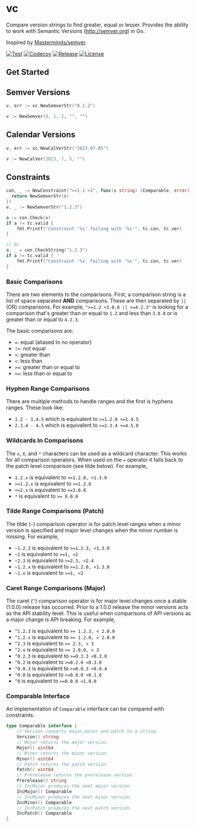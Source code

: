 # vc
Compare version strings to find greater, equal or lesser. 
Provides the ability to work with Semantic Versions (http://semver.org) in Go. 

Inspired by [Masterminds/semver](https://github.com/Masterminds/semver).

[![Test](https://github.com/shipengqi/vc/actions/workflows/ci.yaml/badge.svg)](https://github.com/shipengqi/vc/actions/workflows/ci.yaml)
[![Codecov](https://codecov.io/gh/shipengqi/vc/branch/main/graph/badge.svg?token=SMU4SI304O)](https://codecov.io/gh/shipengqi/vc)
[![Release](https://img.shields.io/github/release/shipengqi/vc.svg)](https://github.com/shipengqi/vc/releases)
[![License](https://img.shields.io/github/license/shipengqi/vc)](https://github.com/shipengqi/vc/blob/main/LICENSE)

## Get Started

## Semver Versions

```go
v, err := vc.NewSemverStr("0.1.2")

v := NewSemver(0, 1, 2, "", "")
```

## Calendar Versions

```go
v, err := vc.NewCalVerStr("2023.07.05")

v := NewCalVer(2023, 7, 5, "")
```

## Constraints

```go
con, _ := NewConstraint(">=1.1 <2", func(s string) (Comparable, error) {
  return NewSemverStr(s)
})
v, _ := NewSemverStr("1.2.3")

a := con.Check(v)
if a != tc.valid {
    fmt.Printf("Constraint '%s' failing with '%s'", tc.con, tc.ver)
}

// Or
a, _ = con.CheckString("1.2.3")
if a != tc.valid {
    fmt.Printf("Constraint '%s' failing with '%s'", tc.con, tc.ver)
}
```

### Basic Comparisons

There are two elements to the comparisons. First, a comparison string is a list
of space separated **AND** comparisons. These are then separated by `||` (OR)
comparisons. For example, `">=1.2 <3.0.0 || >=4.2.3"` is looking for a
comparison that's greater than or equal to `1.2` and less than `3.0.0` or is
greater than or equal to `4.2.3`.

The basic comparisons are:

* `=`: equal (aliased to no operator)
* `!=`: not equal
* `>`: greater than
* `<`: less than
* `>=`: greater than or equal to
* `<=`: less than or equal to

### Hyphen Range Comparisons

There are multiple methods to handle ranges and the first is hyphens ranges.
These look like:

* `1.2 - 1.4.5` which is equivalent to `>=1.2.0 <=1.4.5`
* `2.3.4 - 4.5` which is equivalent to `>=2.3.4 <=4.5.0`

### Wildcards In Comparisons

The `x`, `X`, and `*` characters can be used as a wildcard character. This works
for all comparison operators. When used on the `=` operator it falls
back to the patch level comparison (see tilde below). For example,

* `1.2.x` is equivalent to `>=1.2.0, <1.3.0`
* `>=1.2.x` is equivalent to `>=1.2.0`
* `<=2.x` is equivalent to `<=3.0.0`
* `*` is equivalent to `>= 0.0.0`

### Tilde Range Comparisons (Patch)

The tilde (`~`) comparison operator is for patch level ranges when a minor
version is specified and major level changes when the minor number is missing.
For example,

* `~1.2.3` is equivalent to `>=1.2.3, <1.3.0`
* `~1` is equivalent to `>=1, <2`
* `~2.3` is equivalent to `>=2.3, <2.4`
* `~1.2.x` is equivalent to `>=1.2.0, <1.3.0`
* `~1.x` is equivalent to `>=1, <2`

### Caret Range Comparisons (Major)

The caret (`^`) comparison operator is for major level changes once a stable
(1.0.0) release has occurred. Prior to a 1.0.0 release the minor versions acts
as the API stability level. This is useful when comparisons of API versions as a
major change is API breaking. For example,

* `^1.2.3` is equivalent to `>= 1.2.3, < 2.0.0`
* `^1.2.x` is equivalent to `>= 1.2.0, < 2.0.0`
* `^2.3` is equivalent to `>= 2.3, < 3`
* `^2.x` is equivalent to `>= 2.0.0, < 3`
* `^0.2.3` is equivalent to `>=0.2.3 <0.3.0`
* `^0.2` is equivalent to `>=0.2.0 <0.3.0`
* `^0.0.3` is equivalent to `>=0.0.3 <0.0.4`
* `^0.0` is equivalent to `>=0.0.0 <0.1.0`
* `^0` is equivalent to `>=0.0.0 <1.0.0`

### Comparable Interface

An implementation of `Comparable` interface can be compared with constraints.

```go
type Comparable interface {
	// Version converts major,minor and patch to a string.
	Version() string
	// Major returns the major version.
	Major() uint64
	// Minor returns the minor version.
	Minor() uint64
	// Patch returns the patch version.
	Patch() uint64
	// Prerelease returns the prerelease version.
	Prerelease() string
	// IncMajor produces the next major version.
	IncMajor() Comparable
	// IncMinor produces the next minor version.
	IncMinor() Comparable
	// IncPatch produces the next patch version.
	IncPatch() Comparable
}
```
